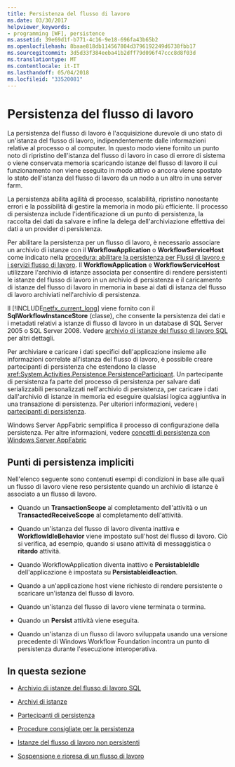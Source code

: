 ```yaml
---
title: Persistenza del flusso di lavoro
ms.date: 03/30/2017
helpviewer_keywords:
- programming [WF], persistence
ms.assetid: 39e69d1f-b771-4c16-9e18-696fa43b65b2
ms.openlocfilehash: 8baae818db114567804d3796192249d6738fbb17
ms.sourcegitcommit: 3d5d33f384eeba41b2dff79d096f47ccc8d8f03d
ms.translationtype: MT
ms.contentlocale: it-IT
ms.lasthandoff: 05/04/2018
ms.locfileid: "33520081"
---
```

# <a name="workflow-persistence"></a>Persistenza del flusso di lavoro
La persistenza del flusso di lavoro è l'acquisizione durevole di uno stato di un'istanza del flusso di lavoro, indipendentemente dalle informazioni relative al processo o al computer. In questo modo viene fornito un punto noto di ripristino dell'istanza del flusso di lavoro in caso di errore di sistema o viene conservata memoria scaricando istanze del flusso di lavoro il cui funzionamento non viene eseguito in modo attivo o ancora viene spostato lo stato dell'istanza del flusso di lavoro da un nodo a un altro in una server farm.  
  
 La persistenza abilita agilità di processo, scalabilità, ripristino nonostante errori e la possibilità di gestire la memoria in modo più efficiente. Il processo di persistenza include l'identificazione di un punto di persistenza, la raccolta dei dati da salvare e infine la delega dell'archiviazione effettiva dei dati a un provider di persistenza.  
  
 Per abilitare la persistenza per un flusso di lavoro, è necessario associare un archivio di istanze con il **WorkflowApplication** o **WorkflowServiceHost** come indicato nella [procedura: abilitare la persistenza per Flussi di lavoro e i servizi flusso di lavoro](../../../docs/framework/windows-workflow-foundation/how-to-enable-persistence-for-workflows-and-workflow-services.md). Il **WorkflowApplication** e **WorkflowServiceHost** utilizzare l'archivio di istanze associata per consentire di rendere persistenti le istanze del flusso di lavoro in un archivio di persistenza e il caricamento di istanze del flusso di lavoro in memoria in base ai dati di istanza del flusso di lavoro archiviati nell'archivio di persistenza.  
  
 Il [!INCLUDE[netfx_current_long](../../../includes/netfx-current-long-md.md)] viene fornito con il **SqlWorkflowInstanceStore** (classe), che consente la persistenza dei dati e i metadati relativi a istanze di flusso di lavoro in un database di SQL Server 2005 o SQL Server 2008. Vedere [archivio di istanze del flusso di lavoro SQL](../../../docs/framework/windows-workflow-foundation/sql-workflow-instance-store.md) per altri dettagli.  
  
 Per archiviare e caricare i dati specifici dell'applicazione insieme alle informazioni correlate all'istanza del flusso di lavoro, è possibile creare partecipanti di persistenza che estendono la classe <xref:System.Activities.Persistence.PersistenceParticipant>. Un partecipante di persistenza fa parte del processo di persistenza per salvare dati serializzabili personalizzati nell'archivio di persistenza, per caricare i dati dall'archivio di istanze in memoria ed eseguire qualsiasi logica aggiuntiva in una transazione di persistenza. Per ulteriori informazioni, vedere [i partecipanti di persistenza](../../../docs/framework/windows-workflow-foundation/persistence-participants.md).  
  
 Windows Server AppFabric semplifica il processo di configurazione della persistenza. Per altre informazioni, vedere [concetti di persistenza con Windows Server AppFabric](http://go.microsoft.com/fwlink/?LinkId=201200)  
  
## <a name="implicit-persistence-points"></a>Punti di persistenza impliciti  
 Nell'elenco seguente sono contenuti esempi di condizioni in base alle quali un flusso di lavoro viene reso persistente quando un archivio di istanze è associato a un flusso di lavoro.  
  
-   Quando un **TransactionScope** al completamento dell'attività o un **TransactedReceiveScope** al completamento dell'attività.  
  
-   Quando un'istanza del flusso di lavoro diventa inattiva e **WorkflowIdleBehavior** viene impostato sull'host del flusso di lavoro. Ciò si verifica, ad esempio, quando si usano attività di messaggistica o **ritardo** attività.  
  
-   Quando WorkflowApplication diventa inattivo e **PersistableIdle** dell'applicazione è impostata su **Persistableidleaction**.  
  
-   Quando a un'applicazione host viene richiesto di rendere persistente o scaricare un'istanza del flusso di lavoro.  
  
-   Quando un'istanza del flusso di lavoro viene terminata o termina.  
  
-   Quando un **Persist** attività viene eseguita.  
  
-   Quando un'istanza di un flusso di lavoro sviluppata usando una versione precedente di Windows Workflow Foundation incontra un punto di persistenza durante l'esecuzione interoperativa.  
  
## <a name="in-this-section"></a>In questa sezione  
  
-   [Archivio di istanze del flusso di lavoro SQL](../../../docs/framework/windows-workflow-foundation/sql-workflow-instance-store.md)  
  
-   [Archivi di istanze](../../../docs/framework/windows-workflow-foundation/instance-stores.md)  
  
-   [Partecipanti di persistenza](../../../docs/framework/windows-workflow-foundation/persistence-participants.md)  
  
-   [Procedure consigliate per la persistenza](../../../docs/framework/windows-workflow-foundation/persistence-best-practices.md)  
  
-   [Istanze del flusso di lavoro non persistenti](../../../docs/framework/windows-workflow-foundation/non-persisted-workflow-instances.md)  
  
-   [Sospensione e ripresa di un flusso di lavoro](../../../docs/framework/windows-workflow-foundation/pausing-and-resuming-a-workflow.md)
